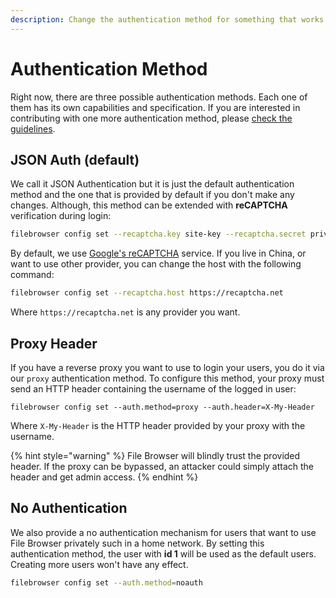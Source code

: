```yaml
---
description: Change the authentication method for something that works better for you.
---
```


# Authentication Method

Right now, there are three possible authentication methods. Each one of them has its own capabilities and specification. If you are interested in contributing with one more authentication method, please [check the guidelines](../contributing/authentication-provider.md).

## JSON Auth \(default\)

We call it JSON Authentication but it is just the default authentication method and the one that is provided by default if you don't make any changes. Although, this method can be extended with **reCAPTCHA** verification during login:

```bash
filebrowser config set --recaptcha.key site-key --recaptcha.secret private-key
```

By default, we use [Google's reCAPTCHA](https://www.google.com/recaptcha/intro/v3.html) service. If you live in China, or want to use other provider, you can change the host with the following command:

```bash
filebrowser config set --recaptcha.host https://recaptcha.net 
```

Where `https://recaptcha.net` is any provider you want.

## Proxy Header

If you have a reverse proxy you want to use to login your users, you do it via our `proxy` authentication method. To configure this method, your proxy must send an HTTP header containing the username of the logged in user:

```text
filebrowser config set --auth.method=proxy --auth.header=X-My-Header
```

Where `X-My-Header` is the HTTP header provided by your proxy with the username.

{% hint style="warning" %}
File Browser will blindly trust the provided header. If the proxy can be bypassed, an attacker could simply attach the header and get admin access.
{% endhint %}

## No Authentication

We also provide a no authentication mechanism for users that want to use File Browser privately such in a home network. By setting this authentication method, the user with **id 1** will be used as the default users. Creating more users won't have any effect.

```bash
filebrowser config set --auth.method=noauth
```

